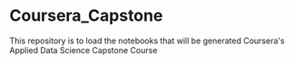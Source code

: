 # Coursera_Capstone
This repository is to load the notebooks that will be generated Coursera's Applied Data Science Capstone Course
